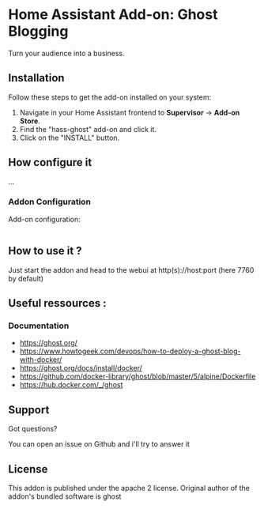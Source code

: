 # Home Assistant Add-on: Ghost Blogging

Turn your audience into a business.

## Installation

Follow these steps to get the add-on installed on your system:

1. Navigate in your Home Assistant frontend to **Supervisor** -> **Add-on Store**.
2. Find the "hass-ghost" add-on and click it.
3. Click on the "INSTALL" button.

## How configure it

...

### Addon Configuration

Add-on configuration:

```yaml

```

## How to use it ?

Just start the addon and head to the webui at http(s)://host:port (here 7760 by default)

## Useful ressources :

### Documentation

* https://ghost.org/
* https://www.howtogeek.com/devops/how-to-deploy-a-ghost-blog-with-docker/
* https://ghost.org/docs/install/docker/
* https://github.com/docker-library/ghost/blob/master/5/alpine/Dockerfile
* https://hub.docker.com/_/ghost

## Support

Got questions?

You can open an issue on Github and i'll try to answer it

[repository]: https://github.com/SeriousM/home-assistant-addons

## License

This addon is published under the apache 2 license. Original author of the addon's bundled software is ghost

